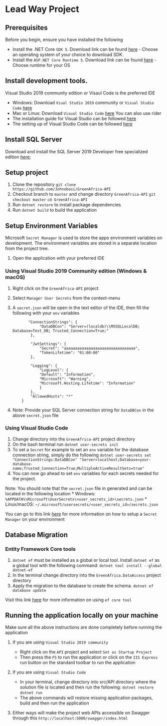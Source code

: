 # Lead Way Project

## Prerequisites
Before you begin, ensure you have installed the following
* Install the .NET Core `SDK 5`. Download link can be found [here](https://docs.microsoft.com/en-us/dotnet/core/install/sdk?pivots=os-windows) - Choose an operating system of your choice to download SDK.
* Install the `ASP.NET Core Runtime 5`. Download link can be found [here](https://dotnet.microsoft.com/download/dotnet-core) - Choose runtime for your OS

## Install development tools. 
Visual Studio 2019 community edition or Visaul Code is the preferred IDE
* Windows: Download `Viual Studio 2019` community or `Visual Studio Code` [here](https://visualstudio.microsoft.com/downloads/?utm_medium=microsoft&utm_source=docs.microsoft.com&utm_campaign=button+cta&utm_content=download+vs2019)
* Mac or Linux: Download `Visual Studio Code` [here](https://visualstudio.microsoft.com/downloads/?utm_medium=microsoft&utm_source=docs.microsoft.com&utm_campaign=button+cta&utm_content=download+vs2019) You can also use rider
* The installation guide for Visual Studio can be followed [here](https://docs.microsoft.com/en-us/visualstudio/install/install-visual-studio?view=vs-2019)
* The setting up of Visual Studio Code can be followed [here](https://docs.microsoft.com/en-us/visualstudio/install/install-visual-studio?view=vs-2019)

## Install SQL Server
 Download and install the SQL Server 2019 Developer free specialized edition [here](https://www.microsoft.com/en-us/sql-server/sql-server-downloads);


## Setup project

1. Clone the repository
	`git clone https://github.com/Johnobasi/GreenAfrica-API`
2. Checkout branch to `master` and change directory `GreenAfrica-API`
	`git checkout master`
	`cd GreenAfrica-API`
3. Run `dotnet restore` to install package dependencies
4. Run `dotnet build` to build the application

## Setup Environment Variables
Microsoft `Secret Manager` is used to store the apps environment variables on development. The environment variables are stored in a separate location from the project tree.
1. Open the application with your preferred IDE

### Using Visual Studio 2019 Community edition (Windows & macOS)

1. Right click on the `GreenAfrica-API` project
2. Select `Manager User Secrets` from the context-menu
3. A `secret.json` will be open in the text editor of the IDE, then fill the following with your `env` variables

	```{
           "ConnectionStrings": {
                "DataDBCon": "Server=(localdb)\\MSSQLLocalDB; Database=Test_DB; Trusted_Connection=True;"
            },

            "JwtSettings": {
                "Secret": "aaaaaaaaaaaaaaaaaaaaaaaaaaaaaaaa",
                "TokenLifetime": "01:00:00"
            },

            "Logging": {
                "LogLevel": {
                "Default": "Information",
                "Microsoft": "Warning",
                "Microsoft.Hosting.Lifetime": "Information"
                }
            },
            "AllowedHosts": "*"
        }
4. Note: Provide your SQL Server connection string for `DataDBCon` in the above `secret.json` file

### Using Visual Studio Code

1. Change directory into the `GreenAfrica-API` project directory
2. On the bash terminal run `dotnet user-secrets init`
3. To set a `Secret` for example to set an `env` variable for the database connection string, simply do the following
    `dotnet user-secrets set "ConnectionStrings:DataDBCon" "Server=localhost;Database=your-database-name;Trusted_Connection=True;MultipleActiveResultSets=true"`
4. You can now go ahead to set `env` variables for each secrets needed for the project.

Note: You should note that the `secret.json` file in generated and can be located in the following location
    * Windows: `%APPDATA%\Microsoft\UserSecrets\<user_secrets_id>\secrets.json`
    * Linux/macOS: `~/.microsoft/usersecrets/<user_secrets_id>/secrets.json`


You can go to this link [here](https://docs.microsoft.com/en-us/aspnet/core/security/app-secrets?view=aspnetcore-3.1&tabs=linux) for more information on how to setup a `Secret Manager` on your environment

## Database Migration
### Entity Framework Core tools
1.  `dotnet ef` must be installed as a global or local tool. Install `dotnet ef` as a global tool with the following command:
    `dotnet tool install --global dotnet-ef`
2. In the terminal change directory into the `GreenAfrica.DataAccess` project directory
3. Apply the migration to the database to create the schema.
    `dotnet ef database update`

Visit this link [here](https://docs.microsoft.com/en-us/ef/core/managing-schemas/migrations/?tabs=dotnet-core-cli) for more information on using `ef core tool`

## Running the application locally on your machine
Make sure all the above instructions are done completely before running the application
1. If you are using `Visual Studio 2019 community`
    * Right click on the `API` project and select `Set as Startup Project`
    * Then press the `F5` to run the application or click on the `IIS Express` run button on the standard toolbar to run the application

2. If you are using `Visual Studio Code`
    * In your terminal, change directory into src/API directory where the solution file is located and then run the following: 
        `dotnet restore`
        `dotnet run`
    * The above commands will restore missing application packages, build and then run the application
3. Either ways will make the project web APIs accessible on Swagger through this `http://localhost:5000/swagger/index.html`

